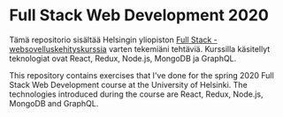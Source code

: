 Full Stack Web Development 2020
======
Tämä repositorio sisältää Helsingin yliopiston [Full Stack -websovelluskehityskurssia](https://fullstack-hy2020.github.io/) varten tekemiäni tehtäviä. Kurssilla käsitellyt teknologiat ovat React, Redux, Node.js, MongoDB ja GraphQL.

This repository contains exercises that I've done for the spring 2020 Full Stack Web Development course at the University of Helsinki. The technologies introduced during the course are React, Redux, Node.js, MongoDB and GraphQL.
